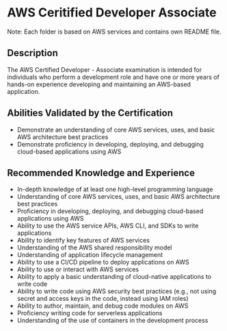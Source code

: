 # AWS Ceritified Developer Associate

Note: Each folder is based on AWS services and contains own README file.

## Description
The AWS Certified Developer - Associate examination is intended for individuals who perform a development role and have one or more years of hands-on experience developing and maintaining an AWS-based application.

## Abilities Validated by the Certification
- Demonstrate an understanding of core AWS services, uses, and basic AWS architecture best practices
- Demonstrate proficiency in developing, deploying, and debugging cloud-based applications using AWS

## Recommended Knowledge and Experience
- In-depth knowledge of at least one high-level programming language
- Understanding of core AWS services, uses, and basic AWS architecture best practices
- Proficiency in developing, deploying, and debugging cloud-based applications using AWS
- Ability to use the AWS service APIs, AWS CLI, and SDKs to write applications
- Ability to identify key features of AWS services
- Understanding of the AWS shared responsibility model
- Understanding of application lifecycle management
- Ability to use a CI/CD pipeline to deploy applications on AWS
- Ability to use or interact with AWS services
- Ability to apply a basic understanding of cloud-native applications to write code
- Ability to write code using AWS security best practices (e.g., not using secret and access keys in the code, instead using IAM roles)
- Ability to author, maintain, and debug code modules on AWS
- Proficiency writing code for serverless applications
- Understanding of the use of containers in the development process

